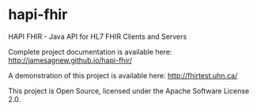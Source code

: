 hapi-fhir
=========

HAPI FHIR - Java API for HL7 FHIR Clients and Servers

Complete project documentation is available here:
http://jamesagnew.github.io/hapi-fhir/

A demonstration of this project is available here:
http://fhirtest.uhn.ca/

This project is Open Source, licensed under the Apache Software License 2.0.
